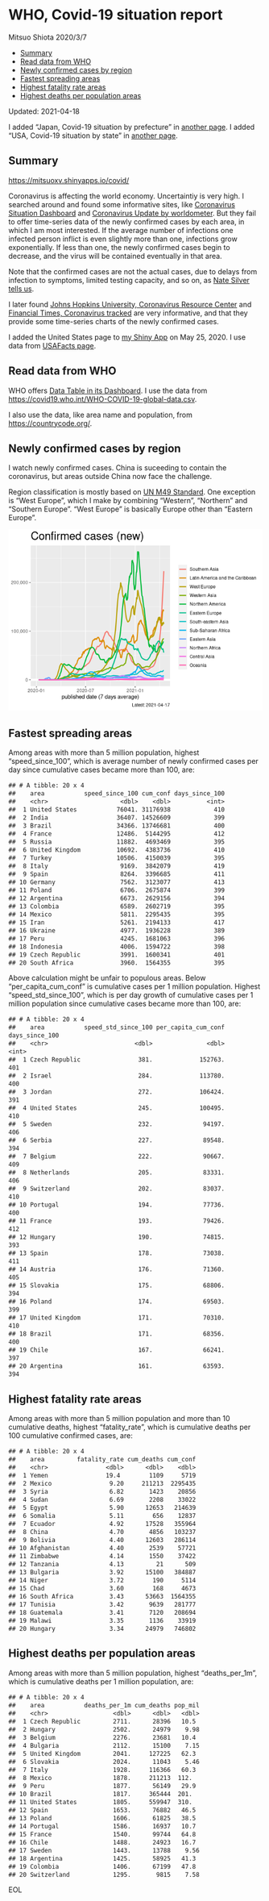 WHO, Covid-19 situation report
================
Mitsuo Shiota
2020/3/7

-   [Summary](#summary)
-   [Read data from WHO](#read-data-from-who)
-   [Newly confirmed cases by region](#newly-confirmed-cases-by-region)
-   [Fastest spreading areas](#fastest-spreading-areas)
-   [Highest fatality rate areas](#highest-fatality-rate-areas)
-   [Highest deaths per population
    areas](#highest-deaths-per-population-areas)

Updated: 2021-04-18

I added “Japan, Covid-19 situation by prefecture” in [another
page](Japan.md). I added “USA, Covid-19 situation by state” in [another
page](USA.md).

## Summary

<https://mitsuoxv.shinyapps.io/covid/>

Coronavirus is affecting the world economy. Uncertaintiy is very high. I
searched around and found some informative sites, like [Coronavirus
Situation
Dashboard](https://who.maps.arcgis.com/apps/opsdashboard/index.html#/c88e37cfc43b4ed3baf977d77e4a0667)
and [Coronavirus Update by
worldometer](https://www.worldometers.info/coronavirus/). But they fail
to offer time-series data of the newly confirmed cases by each area, in
which I am most interested. If the average number of infections one
infected person inflict is even slightly more than one, infections grow
exponentially. If less than one, the newly confirmed cases begin to
decrease, and the virus will be contained eventually in that area.

Note that the confirmed cases are not the actual cases, due to delays
from infection to symptoms, limited testing capacity, and so on, as
[Nate Silver tells
us](https://fivethirtyeight.com/features/coronavirus-case-counts-are-meaningless/).

I later found [Johns Hopkins University, Coronavirus Resource
Center](https://coronavirus.jhu.edu/) and [Financial Times, Coronavirus
tracked](https://www.ft.com/content/a26fbf7e-48f8-11ea-aeb3-955839e06441)
are very informative, and that they provide some time-series charts of
the newly confirmed cases.

I added the United States page to [my Shiny
App](https://mitsuoxv.shinyapps.io/covid/) on May 25, 2020. I use data
from [USAFacts
page](https://usafacts.org/visualizations/coronavirus-covid-19-spread-map/).

## Read data from WHO

WHO offers [Data Table in its Dashboard](https://covid19.who.int/table).
I use the data from
<https://covid19.who.int/WHO-COVID-19-global-data.csv>.

I also use the data, like area name and population, from
<https://countrycode.org/>.

## Newly confirmed cases by region

I watch newly confirmed cases. China is suceeding to contain the
coronavirus, but areas outside China now face the challenge.

Region classification is mostly based on [UN M49
Standard](https://unstats.un.org/unsd/methodology/m49/). One exception
is “West Europe”, which I make by combining “Western”, “Northern” and
“Southern Europe”. “West Europe” is basically Europe other than “Eastern
Europe”.

![](README_files/figure-gfm/chart-1.png)<!-- -->

## Fastest spreading areas

Among areas with more than 5 million population, highest
“speed\_since\_100”, which is average number of newly confirmed cases
per day since cumulative cases became more than 100, are:

    ## # A tibble: 20 x 4
    ##    area           speed_since_100 cum_conf days_since_100
    ##    <chr>                    <dbl>    <dbl>          <int>
    ##  1 United States           76041. 31176938            410
    ##  2 India                   36407. 14526609            399
    ##  3 Brazil                  34366. 13746681            400
    ##  4 France                  12486.  5144295            412
    ##  5 Russia                  11882.  4693469            395
    ##  6 United Kingdom          10692.  4383736            410
    ##  7 Turkey                  10506.  4150039            395
    ##  8 Italy                    9169.  3842079            419
    ##  9 Spain                    8264.  3396685            411
    ## 10 Germany                  7562.  3123077            413
    ## 11 Poland                   6706.  2675874            399
    ## 12 Argentina                6673.  2629156            394
    ## 13 Colombia                 6589.  2602719            395
    ## 14 Mexico                   5811.  2295435            395
    ## 15 Iran                     5261.  2194133            417
    ## 16 Ukraine                  4977.  1936228            389
    ## 17 Peru                     4245.  1681063            396
    ## 18 Indonesia                4006.  1594722            398
    ## 19 Czech Republic           3991.  1600341            401
    ## 20 South Africa             3960.  1564355            395

Above calculation might be unfair to populous areas. Below
“per\_capita\_cum\_conf” is cumulative cases per 1 million population.
Highest “speed\_std\_since\_100”, which is per day growth of cumulative
cases per 1 million population since cumulative cases became more than
100, are:

    ## # A tibble: 20 x 4
    ##    area           speed_std_since_100 per_capita_cum_conf days_since_100
    ##    <chr>                        <dbl>               <dbl>          <int>
    ##  1 Czech Republic                381.             152763.            401
    ##  2 Israel                        284.             113780.            400
    ##  3 Jordan                        272.             106424.            391
    ##  4 United States                 245.             100495.            410
    ##  5 Sweden                        232.              94197.            406
    ##  6 Serbia                        227.              89548.            394
    ##  7 Belgium                       222.              90667.            409
    ##  8 Netherlands                   205.              83331.            406
    ##  9 Switzerland                   202.              83037.            410
    ## 10 Portugal                      194.              77736.            400
    ## 11 France                        193.              79426.            412
    ## 12 Hungary                       190.              74815.            393
    ## 13 Spain                         178.              73038.            411
    ## 14 Austria                       176.              71360.            405
    ## 15 Slovakia                      175.              68806.            394
    ## 16 Poland                        174.              69503.            399
    ## 17 United Kingdom                171.              70310.            410
    ## 18 Brazil                        171.              68356.            400
    ## 19 Chile                         167.              66241.            397
    ## 20 Argentina                     161.              63593.            394

## Highest fatality rate areas

Among areas with more than 5 million population and more than 10
cumulative deaths, highest “fatality\_rate”, which is cumulative deaths
per 100 cumulative confirmed cases, are:

    ## # A tibble: 20 x 4
    ##    area         fatality_rate cum_deaths cum_conf
    ##    <chr>                <dbl>      <dbl>    <dbl>
    ##  1 Yemen                19.4        1109     5719
    ##  2 Mexico                9.20     211213  2295435
    ##  3 Syria                 6.82       1423    20856
    ##  4 Sudan                 6.69       2208    33022
    ##  5 Egypt                 5.90      12653   214639
    ##  6 Somalia               5.11        656    12837
    ##  7 Ecuador               4.92      17528   355964
    ##  8 China                 4.70       4856   103237
    ##  9 Bolivia               4.40      12603   286114
    ## 10 Afghanistan           4.40       2539    57721
    ## 11 Zimbabwe              4.14       1550    37422
    ## 12 Tanzania              4.13         21      509
    ## 13 Bulgaria              3.92      15100   384887
    ## 14 Niger                 3.72        190     5114
    ## 15 Chad                  3.60        168     4673
    ## 16 South Africa          3.43      53663  1564355
    ## 17 Tunisia               3.42       9639   281777
    ## 18 Guatemala             3.41       7120   208694
    ## 19 Malawi                3.35       1136    33919
    ## 20 Hungary               3.34      24979   746802

## Highest deaths per population areas

Among areas with more than 5 million population, highest
“deaths\_per\_1m”, which is cumulative deaths per 1 million population,
are:

    ## # A tibble: 20 x 4
    ##    area           deaths_per_1m cum_deaths pop_mil
    ##    <chr>                  <dbl>      <dbl>   <dbl>
    ##  1 Czech Republic         2711.      28396   10.5 
    ##  2 Hungary                2502.      24979    9.98
    ##  3 Belgium                2276.      23681   10.4 
    ##  4 Bulgaria               2112.      15100    7.15
    ##  5 United Kingdom         2041.     127225   62.3 
    ##  6 Slovakia               2024.      11043    5.46
    ##  7 Italy                  1928.     116366   60.3 
    ##  8 Mexico                 1878.     211213  112.  
    ##  9 Peru                   1877.      56149   29.9 
    ## 10 Brazil                 1817.     365444  201.  
    ## 11 United States          1805.     559947  310.  
    ## 12 Spain                  1653.      76882   46.5 
    ## 13 Poland                 1606.      61825   38.5 
    ## 14 Portugal               1586.      16937   10.7 
    ## 15 France                 1540.      99744   64.8 
    ## 16 Chile                  1488.      24923   16.7 
    ## 17 Sweden                 1443.      13788    9.56
    ## 18 Argentina              1425.      58925   41.3 
    ## 19 Colombia               1406.      67199   47.8 
    ## 20 Switzerland            1295.       9815    7.58

EOL
